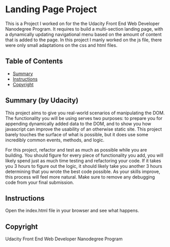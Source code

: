 # Landing Page Project
This is a Project I worked on for the the Udacity Front End Web Developer Nanodegree Program.
It requires to build a multi-section landing page, with a dynamically 
updating navigational menu based on the amount of content that is added to the page.
In this project I manly worked on the js file, there were only small adaptations on the css and html files.

## Table of Contents
* [Summary](#Summary)
* [Instructions](#instructions)
* [Copyright](#Copyright)

## Summary (by Udacity)
This project aims to give you real-world scenarios of manipulating the DOM. The functionality you will be using serves two purposes: to prepare you for appending dynamically added data to the DOM, and to show you how javascript can improve the usability of an otherwise static site. This project barely touches the surface of what is possible, but it does use some incredibly common events, methods, and logic.

For this project, refactor and test as much as possible while you are building. You should figure for every piece of functionality you add, you will likely spend just as much time testing and refactoring your code. If it takes you 3 hours to figure out the logic, it should likely take you another 3 hours determining that you wrote the best code possible. As your skills improve, this process will feel more natural. Make sure to remove any debugging code from your final submission. 
## Instructions
Open the index.html file in your browser and see what happens.

## Copyright
Udacity Front End Web Developer Nanodegree Program
